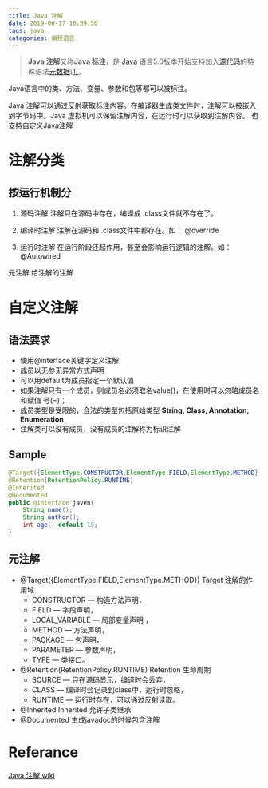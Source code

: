```yaml
---
title: Java 注解
date: 2019-06-17 16:59:30
tags: java 
categories: 编程语言
---
```


> **Java 注解**又称**Java 标注**，是 [Java](https://www.wikiwand.com/zh/Java) 语言5.0版本开始支持加入[源代码](https://www.wikiwand.com/zh/%E6%BA%90%E4%BB%A3%E7%A0%81)的特殊语法[元数据](https://www.wikiwand.com/zh/%E5%85%83%E6%95%B0%E6%8D%AE)[[1\]](https://www.wikiwand.com/zh/Java%E6%B3%A8%E8%A7%A3#citenote1)。


Java语言中的类、方法、变量、参数和包等都可以被标注。

Java 注解可以通过反射获取标注内容。在编译器生成类文件时，注解可以被嵌入到字节码中。Java 虚拟机可以保留注解内容，在运行时可以获取到注解内容。 也支持自定义Java注解

# 注解分类

## 按运行机制分

1. 源码注解  注解只在源码中存在，编译成 .class文件就不存在了。

2. 编译时注解   注解在源码和 .class文件中都存在。如： @override

3. 运行时注解   在运行阶段还起作用，甚至会影响运行逻辑的注解。如： @Autowired

元注解 给注解的注解


# 自定义注解

## 语法要求
- 使用@interface关键字定义注解
- 成员以无参无异常方式声明
- 可以用default为成员指定一个默认值
- 如果注解只有一个成员，则成员名必须取名value()，在使用时可以忽略成员名和赋值
  号(=)；
- 成员类型是受限的，合法的类型包括原始类型 **String, Class, Annotation, Enumeration**
- 注解类可以没有成员，没有成员的注解称为标识注解


## Sample
```java
@Target({ElementType.CONSTRUCTOR,ElementType.FIELD,ElementType.METHOD})
@Retention(RetentionPolicy.RUNTIME)
@Inherited
@Documented
public @interface javen{
	String name();
	String author();
	int age() default 19;
}
```

## 元注解
- @Target({ElementType.FIELD,ElementType.METHOD})      Target 注解的作用域  
  - CONSTRUCTOR — 构造方法声明，
  - FIELD — 字段声明，
  - LOCAL_VARIABLE — 局部变量声明 ，
  - METHOD — 方法声明，
  - PACKAGE — 包声明，
  - PARAMETER — 参数声明，
  - TYPE — 类接口。
- @Retention(RetentionPolicy.RUNTIME)      Retention 生命周期 
  - SOURCE — 只在源码显示，编译时会丢弃，
  - CLASS — 编译时会记录到class中，运行时忽略，
  - RUNTIME — 运行时存在，可以通过反射读取。
- @Inherited      Inherited 允许子类继承
- @Documented    生成javadoc的时候包含注解


# Referance

[Java 注解 wiki](<https://www.wikiwand.com/zh/Java%E6%B3%A8%E8%A7%A3>)